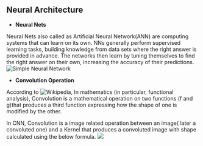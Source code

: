 ## Neural Architecture

* **Neural Nets**

Neural Nets also called as Artificial Neural Network(ANN) are computing systems that can learn on its own. NNs generally perform supervised learning tasks, building knowledge from data sets where the right answer is provided in advance. The networks then learn by tuning themselves to find the right answer on their own, increasing the accuracy of their predictions.
![Simple Neural Network](https://miro.medium.com/max/1063/0*u-AnjlGU9IxM5_Ju.png)

* **Convolution Operation**

According to ![Wikipedia](https://en.wikipedia.org/wiki/Convolution), In mathematics (in particular, functional analysis), Convolution is a mathematical operation on two functions (f and g)that produces a third function expressing how the shape of one is modified by the other.

In CNN, Convolution is a image related operation between an image( later a convoluted one) and a Kernel that produces a convoluted image with shape calculated using the below formula.
![](https://miro.medium.com/max/660/0*_r70kZaBlXSyZzz5.)
